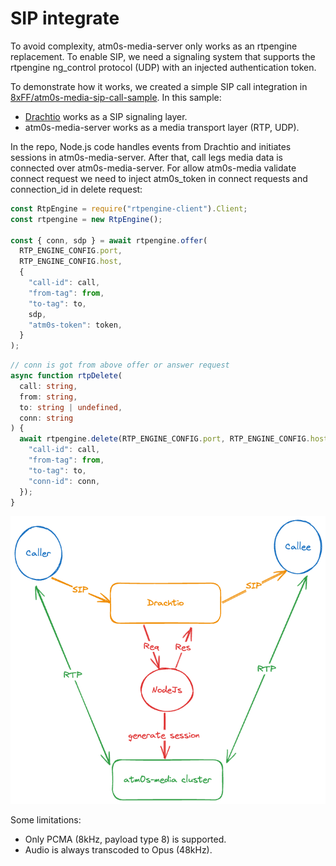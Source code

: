 # SIP integrate

To avoid complexity, atm0s-media-server only works as an rtpengine replacement. To enable SIP, we need a signaling system that supports the rtpengine ng_control protocol (UDP) with an injected authentication token.

To demonstrate how it works, we created a simple SIP call integration in [8xFF/atm0s-media-sip-call-sample](https://github.com/8xFF/atm0s-media-sip-call-sample). In this sample:

- [Drachtio](https://drachtio.org/) works as a SIP signaling layer.
- atm0s-media-server works as a media transport layer (RTP, UDP).

In the repo, Node.js code handles events from Drachtio and initiates sessions in atm0s-media-server. After that, call legs media data is connected over atm0s-media-server. For allow atm0s-media validate connect request we need to inject atm0s_token in connect requests and connection_id in delete request:

```ts
const RtpEngine = require("rtpengine-client").Client;
const rtpengine = new RtpEngine();

const { conn, sdp } = await rtpengine.offer(
  RTP_ENGINE_CONFIG.port,
  RTP_ENGINE_CONFIG.host,
  {
    "call-id": call,
    "from-tag": from,
    "to-tag": to,
    sdp,
    "atm0s-token": token,
  }
);
```

```ts
// conn is got from above offer or answer request
async function rtpDelete(
  call: string,
  from: string,
  to: string | undefined,
  conn: string
) {
  await rtpengine.delete(RTP_ENGINE_CONFIG.port, RTP_ENGINE_CONFIG.host, {
    "call-id": call,
    "from-tag": from,
    "to-tag": to,
    "conn-id": conn,
  });
}
```

![Flow](../../imgs/features/sip.excalidraw.png)

Some limitations:

- Only PCMA (8kHz, payload type 8) is supported.
- Audio is always transcoded to Opus (48kHz).
